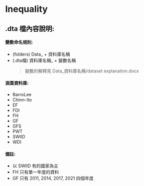 # Inequality
## .dta 檔內容說明:
#### 變數命名規則:
* (folders) Data_ + 資料庫名稱
* (.dta檔) 資料庫名稱_ + 變數名稱
  > 變數的解釋見 Data_資料庫名稱/dataset explanation.docx

#### 涵蓋資料庫:
* BarroLee
* Chinn-Ito
* EF
* FDI
* FH
* GF
* GFS
* PWT
* SWIID
* WDI

#### 備註:
* 以 SWIID 有的國家為主
* FH 只有單一年度的資料
* GF 只有 2011, 2014, 2017, 2021 四個年度
